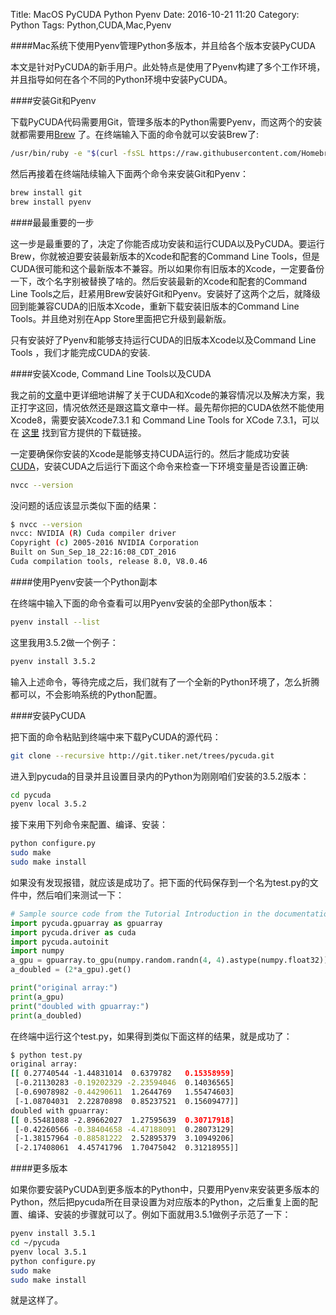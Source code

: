 Title: MacOS PyCUDA Python Pyenv
Date: 2016-10-21 11:20
Category: Python
Tags: Python,CUDA,Mac,Pyenv

####Mac系统下使用Pyenv管理Python多版本，并且给各个版本安装PyCUDA


本文是针对PyCUDA的新手用户。此处特点是使用了Pyenv构建了多个工作环境，并且指导如何在各个不同的Python环境中安装PyCUDA。

####安装Git和Pyenv

下载PyCUDA代码需要用Git，管理多版本的Python需要Pyenv，而这两个的安装就都需要用[Brew](http://brew.sh/index_zh-cn.html) 了。在终端输入下面的命令就可以安装Brew了:

```Bash
/usr/bin/ruby -e "$(curl -fsSL https://raw.githubusercontent.com/Homebrew/install/master/install)"
```

然后再接着在终端陆续输入下面两个命令来安装Git和Pyenv：

```Bash
brew install git
brew install pyenv
```
####最最重要的一步

这一步是最重要的了，决定了你能否成功安装和运行CUDA以及PyCUDA。要运行Brew，你就被迫要安装最新版本的Xcode和配套的Command Line Tools，但是CUDA很可能和这个最新版本不兼容。所以如果你有旧版本的Xcode，一定要备份一下，改个名字别被替换了啥的。然后安装最新的Xcode和配套的Command Line Tools之后，赶紧用Brew安装好Git和Pyenv。安装好了这两个之后，就降级回到能兼容CUDA的旧版本Xcode，重新下载安装旧版本的Command Line Tools。并且绝对别在App Store里面把它升级到最新版。

只有安装好了Pyenv和能够支持运行CUDA的旧版本Xcode以及Command Line Tools ，我们才能完成CUDA的安装.

####安装Xcode, Command Line Tools以及CUDA

我之前的[文章](http://blog.cycleuser.org/use-cuda-80-with-macos-sierra-1012.html)中更详细地讲解了关于CUDA和Xcode的兼容情况以及解决方案，我正打字这回，情况依然还是跟这篇文章中一样。最先帮你把的CUDA依然不能使用Xcode8，需要安装Xcode7.3.1 和 Command Line Tools for XCode 7.3.1，可以在 [这里](https://developer.apple.com/download) 找到官方提供的下载链接。

一定要确保你安装的Xcode是能够支持CUDA运行的。然后才能成功安装 [CUDA](https://developer.nvidia.com/compute/cuda/8.0/Prod/local_installers/cuda_8.0.47_mac-dmg)，安装CUDA之后运行下面这个命令来检查一下环境变量是否设置正确:
```Bash
nvcc --version
```
没问题的话应该显示类似下面的结果：
```Bash
$ nvcc --version
nvcc: NVIDIA (R) Cuda compiler driver
Copyright (c) 2005-2016 NVIDIA Corporation
Built on Sun_Sep_18_22:16:08_CDT_2016
Cuda compilation tools, release 8.0, V8.0.46
```


####使用Pyenv安装一个Python副本

在终端中输入下面的命令查看可以用Pyenv安装的全部Python版本：
```Bash
pyenv install --list
```

这里我用3.5.2做一个例子：
```Bash
pyenv install 3.5.2
```
输入上述命令，等待完成之后，我们就有了一个全新的Python环境了，怎么折腾都可以，不会影响系统的Python配置。

####安装PyCUDA

把下面的命令粘贴到终端中来下载PyCUDA的源代码：
```Bash
git clone --recursive http://git.tiker.net/trees/pycuda.git
```
进入到pycuda的目录并且设置目录内的Python为刚刚咱们安装的3.5.2版本：

```Bash
cd pycuda
pyenv local 3.5.2
```

接下来用下列命令来配置、编译、安装：
```Bash
python configure.py
sudo make
sudo make install
```

如果没有发现报错，就应该是成功了。把下面的代码保存到一个名为test.py的文件中，然后咱们来测试一下：
```Python
# Sample source code from the Tutorial Introduction in the documentation.
import pycuda.gpuarray as gpuarray
import pycuda.driver as cuda
import pycuda.autoinit
import numpy
a_gpu = gpuarray.to_gpu(numpy.random.randn(4, 4).astype(numpy.float32))
a_doubled = (2*a_gpu).get()

print("original array:")
print(a_gpu)
print("doubled with gpuarray:")
print(a_doubled)
```


在终端中运行这个test.py，如果得到类似下面这样的结果，就是成功了：
```Bash
$ python test.py
original array:
[[ 0.27740544 -1.44831014  0.6379782   0.15358959]
 [-0.21130283 -0.19202329 -2.23594046  0.14036565]
 [-0.69078982 -0.44290611  1.2644769   1.55474603]
 [-1.08704031  2.22870898  0.85237521  0.15609477]]
doubled with gpuarray:
[[ 0.55481088 -2.89662027  1.27595639  0.30717918]
 [-0.42260566 -0.38404658 -4.47188091  0.28073129]
 [-1.38157964 -0.88581222  2.52895379  3.10949206]
 [-2.17408061  4.45741796  1.70475042  0.31218955]]
```


####更多版本

如果你要安装PyCUDA到更多版本的Python中，只要用Pyenv来安装更多版本的Python，然后把pycuda所在目录设置为对应版本的Python，之后重复上面的配置、编译、安装的步骤就可以了。例如下面就用3.5.1做例子示范了一下：
```Bash
pyenv install 3.5.1
cd ~/pycuda
pyenv local 3.5.1
python configure.py
sudo make
sudo make install
```
就是这样了。


